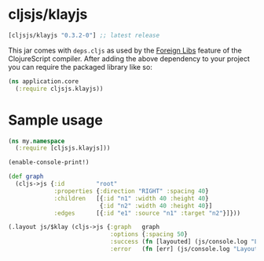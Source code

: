 # cljsjs/klayjs

[](dependency)
```clojure
[cljsjs/klayjs "0.3.2-0"] ;; latest release
```
[](/dependency)

This jar comes with `deps.cljs` as used by the [Foreign Libs][flibs] feature
of the ClojureScript compiler. After adding the above dependency to your project
you can require the packaged library like so:

```clojure
(ns application.core
  (:require cljsjs.klayjs))
```

# Sample usage

```clojure
(ns my.namespace
  (:require [cljsjs.klayjs]))

(enable-console-print!)

(def graph
  (cljs->js {:id         "root"
             :properties {:direction "RIGHT" :spacing 40}
             :children   [{:id "n1" :width 40 :height 40}
                          {:id "n2" :width 40 :height 40}]
             :edges      [{:id "e1" :source "n1" :target "n2"}]}))

(.layout js/$klay (cljs->js {:graph   graph
                             :options {:spacing 50}
                             :success (fn [layouted] (js/console.log "Layouted."))
                             :error   (fn [err] (js/console.log "Layout error: " err))}))
```

[flibs]: https://github.com/clojure/clojurescript/wiki/Packaging-Foreign-Dependencies
